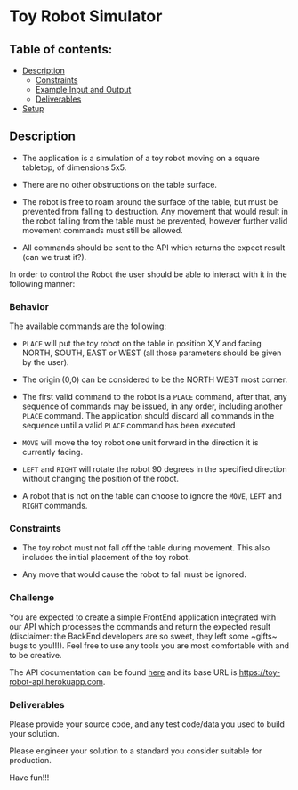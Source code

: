 # Toy Robot Simulator

## Table of contents:

* [Description](./README.md#description)
  * [Constraints](./README.md#constraints)
  * [Example Input and Output](./README.md#example-input-and-output)
  * [Deliverables](./README.md#deliverables)
* [Setup](./README.md#setup)

## Description

* The application is a simulation of a toy robot moving on a square tabletop, of dimensions 5x5.

* There are no other obstructions on the table surface.

* The robot is free to roam around the surface of the table, but must be prevented from falling to destruction. Any movement that would result in the robot falling from the table must be prevented, however further valid movement commands must still be allowed.

* All commands should be sent to the API which returns the expect result (can we trust it?).

In order to control the Robot the user should be able to interact with it in the following manner:

### Behavior

The available commands are the following:

* `PLACE` will put the toy robot on the table in position X,Y and facing NORTH, SOUTH, EAST or WEST (all those parameters should be given by the user).

* The origin (0,0) can be considered to be the NORTH WEST most corner.

* The first valid command to the robot is a `PLACE` command, after that, any sequence of commands may be issued, in any order, including another `PLACE` command. The application should discard all commands in the sequence until a valid `PLACE` command has been executed

* `MOVE` will move the toy robot one unit forward in the direction it is currently facing.

* `LEFT` and `RIGHT` will rotate the robot 90 degrees in the specified direction without changing the position of the robot.

* A robot that is not on the table can choose to ignore the `MOVE`, `LEFT` and `RIGHT` commands.


### Constraints

* The toy robot must not fall off the table during movement. This also includes the initial placement of the toy robot.

* Any move that would cause the robot to fall must be ignored.


### Challenge

You are expected to create a simple FrontEnd application integrated with our API which processes the commands and return the expected result (disclaimer: the BackEnd developers are so sweet, they left some ~gifts~ bugs to you!!!). Feel free to use any tools you are most comfortable with and to be creative.

The API documentation can be found [here](https://app.swaggerhub.com/apis/Pin-People/ToyRobotAPI/1.0.0) and its base URL is https://toy-robot-api.herokuapp.com.

### Deliverables

Please provide your source code, and any test code/data you used to
build your solution.

Please engineer your solution to a standard you consider suitable for
production.

Have fun!!!
